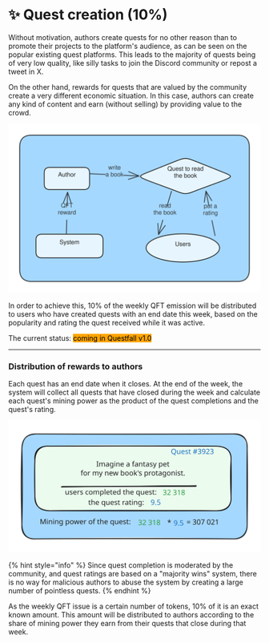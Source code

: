 # ✨ Quest creation (10%)

Without motivation, authors create quests for no other reason than to promote their projects to the platform's audience, as can be seen on the popular existing quest platforms. This leads to the majority of quests being of very low quality, like silly tasks to join the Discord community or repost a tweet in X.

On the other hand, rewards for quests that are valued by the community create a very different economic situation. In this case, authors can create any kind of content and earn (without selling) by providing value to the crowd.

<img src="../.gitbook/assets/file.excalidraw (1).svg" alt="" class="gitbook-drawing">

In order to achieve this, 10% of the weekly QFT emission will be distributed to users who have created quests with an end date this week, based on the popularity and rating the quest received while it was active.



The current status: <mark style="background-color:orange;">coming in Questfall v1.0</mark>&#x20;

***

### Distribution of rewards to authors

Each quest has an end date when it closes. At the end of the week, the system will collect all quests that have closed during the week and calculate each quest's mining power as the product of the quest completions and the quest's rating.

<img src="../.gitbook/assets/file.excalidraw.svg" alt="" class="gitbook-drawing">

{% hint style="info" %}
Since quest completion is moderated by the community, and quest ratings are based on a "majority wins" system, there is no way for malicious authors to abuse the system by creating a large number of pointless quests.
{% endhint %}

As the weekly QFT issue is a certain number of tokens, 10% of it is an exact known amount. This amount will be distributed to authors according to the share of mining power they earn from their quests that close during that week.

